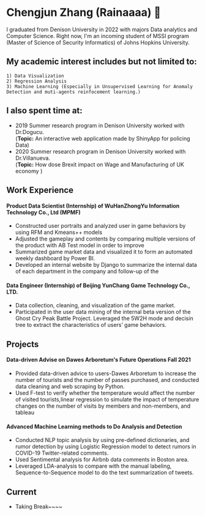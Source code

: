 # Chengjun Zhang (Rainaaaa) 👋

I graduated from Denison University in 2022 with majors Data analytics and Computer Science. Right now, I'm an incoming student of MSSI program (Master of Science of Security Informatics) of Johns Hopkins University.

## My academic interest includes but not limited to:
    1) Data Visualization
    2) Regression Analysis
    3) Machine Learning (Especially in Unsupervised Learning for Anomaly Detection and muti-agents reinfocement learning.)

## I also spent time at:
   * 2019 Summer research program in Denison University worked with Dr.Dogucu.  
   (**Topic:** An interactive web application made by ShinyApp for policing Data)
   * 2020 Summer research program in Denison University worked with Dr.Villanueva.  
   (**Topic:** How dose Brexit impact on Wage and Manufacturing of UK economy )
   
## Work Experience
   #### Product Data Scientist (Internship) of WuHanZhongYu Information Technology Co., Ltd (MPMF)
   *  Constructed user portraits and analyzed user in game behaviors by using RFM and Kmeans++ models  
   *  Adjusted the gameplay and contents by comparing multiple versions of the product with AB Test model in order to improve 
   *  Summarized game market data and visualized it to form an automated weekly dashboard by Power BI.
   *  Developed an internal website by Django to summarize the internal data of each department in the company and follow-up of the 
   
   #### Data Engineer (Internship) of Beijing YunChang Game Technology Co., LTD.
   * Data collection, cleaning, and visualization of the game market. 
   * Participated in the user data mining of the internal beta version of the Ghost Cry Peak Battle Project. Leveraged the 5W2H mode and decisin tree to extract the characteristics of users’ game behaviors. 

## Projects

#### Data-driven Advise on Dawes Arboretum's Future Operations Fall 2021  
   * Provided data-driven advice to users-Dawes Arboretum to increase the number of tourists and the number of passes purchased, and conducted data cleaning and web scraping by Python.  
   * Used F-test to verify whether the temperature would affect the number of visited tourists,linear regression to simulate the impact of temperature changes on the number of visits by members and non-members, and tableau 

#### Advanced Machine Learning methods to Do Analysis and Detection
   * Conducted NLP topic analysis by using pre-defined dictionaries, and rumor detection by using Logistic Regression model to detect rumors in COVID-19 Twitter-related comments.
   * Used Sentimental analysis for Airbnb data comments in Boston area. 
   * Leveraged LDA-analysis to compare with the manual labeling, Sequence-to-Sequence model to do the text summarization of tweets. 
    
## Current
* Taking Break~~~~
